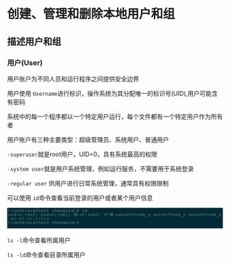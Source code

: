 # 创建、管理和删除本地用户和组

## 描述用户和组

### 用户(User)

用户账户为不同人员和运行程序之间提供安全边界

用户使用 `Username`进行标识，操作系统为其分配唯一的标识号(UID),用户可能含有密码

系统中的每一个程序都以一个特定用户运行，每个文件都有一个特定用户作为所有者

用户账户有三种主要类型：超级管理员、系统用户、普通用户

`-superuser`就是root用户，UID=0，具有系统最高的权限

`-system user`就是用户系统管理，例如运行服务，不需要用于系统登录

`-regular user` 供用户进行日常系统管理，通常具有权限限制

可以使用 `id`命令查看当前登录的用户或者某个用户信息

![1744794198768](image/4.1/1744794198768.png)

`ls -l`命令查看所属用户

`ls -ld`命令查看目录所属用户
